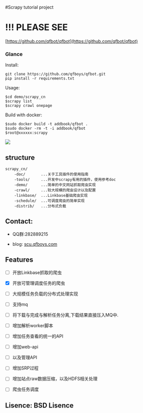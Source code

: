 #Scrapy  tutorial project

# !!! PLEASE SEE 

[https://github.com/qfbot/qfbot](https://github.com/qfbot/qfbot)

### Glance

Install:

    git clone https://github.com/qfboys/qfbot.git
    pip install -r requirements.txt

Usage:

    $cd demo/scrapy_cn
    $scrapy list
    $scrapy crawl onepage

Build with docker:

    $sudo docker build -t addbook/qfbot .
    $sudo docker -rm -t -i addbook/qfbot
    $root@xxxxxx:scrapy

![](https://github.com/addwork/scrapy_cn/blob/master/doc/images/scrapy_docker.jpg?raw=true)

## structure

    scrapy_cn/
        -doc/       ...关于工具插件的使用指南
        -tools/     ...开发中scrapy有用的插件，使用参考doc
        -demo/      ...简单的中文网站抓取爬虫实现
        -crawl/     ...较大规模的爬虫设计以及配置
        -linkbase/  ...Linkbase基础爬虫实现
        -schedule/  ...可调度爬虫的简单实现
        -distrib/   ...分布式负载

## Contact:

- QQ群:282889215  

- blog: [scu.qfboys.com](scu.qfboys.com) 

## Features

- [ ] 开放Linkbase抓取的爬虫
- [x] 开放可管理调度任务的爬虫
- [ ] 大规模任务负载的分布式处理实现
- [ ] 支持mq
- [ ] 将下载与完成与解析任务分离,下载结果直接压入MQ中.
- [ ] 增加解析worker脚本

- [ ] 增加任务查看的统一的API
- [ ] 增加web-api
- [ ] 以及管理API
- [ ] 增加SRP过程

- [ ] 增加站点raw数据压缩，以及HDFS相关处理
- [ ] 爬虫任务调度

## Lisence: BSD Lisence


